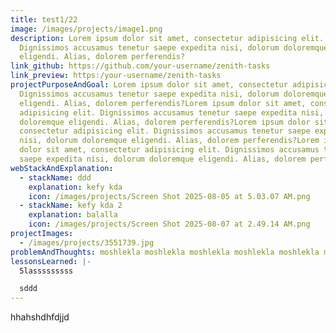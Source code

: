 ```yaml
---
title: test1/22
image: /images/projects/image1.png
description: Lorem ipsum dolor sit amet, consectetur adipisicing elit.
  Dignissimos accusamus tenetur saepe expedita nisi, dolorum doloremque
  eligendi. Alias, dolorem perferendis?
link_github: https://github.com/your-username/zenith-tasks
link_preview: https:/your-username/zenith-tasks
projectPurposeAndGoal: Lorem ipsum dolor sit amet, consectetur adipisicing elit.
  Dignissimos accusamus tenetur saepe expedita nisi, dolorum doloremque
  eligendi. Alias, dolorem perferendis?Lorem ipsum dolor sit amet, consectetur
  adipisicing elit. Dignissimos accusamus tenetur saepe expedita nisi, dolorum
  doloremque eligendi. Alias, dolorem perferendis?Lorem ipsum dolor sit amet,
  consectetur adipisicing elit. Dignissimos accusamus tenetur saepe expedita
  nisi, dolorum doloremque eligendi. Alias, dolorem perferendis?Lorem ipsum
  dolor sit amet, consectetur adipisicing elit. Dignissimos accusamus tenetur
  saepe expedita nisi, dolorum doloremque eligendi. Alias, dolorem perferendis?
webStackAndExplanation:
  - stackName: ddd
    explanation: kefy kda
    icon: /images/projects/Screen Shot 2025-08-05 at 5.03.07 AM.png
  - stackName: kefy kda 2
    explanation: balalla
    icon: /images/projects/Screen Shot 2025-08-07 at 2.49.14 AM.png
projectImages:
  - /images/projects/3551739.jpg
problemAndThoughts: moshlekla moshlekla moshlekla moshlekla moshlekla moshlekla moshlekla
lessonsLearned: |-
  5lasssssssss

  sddd
---
```

hhahshdhfdjjd